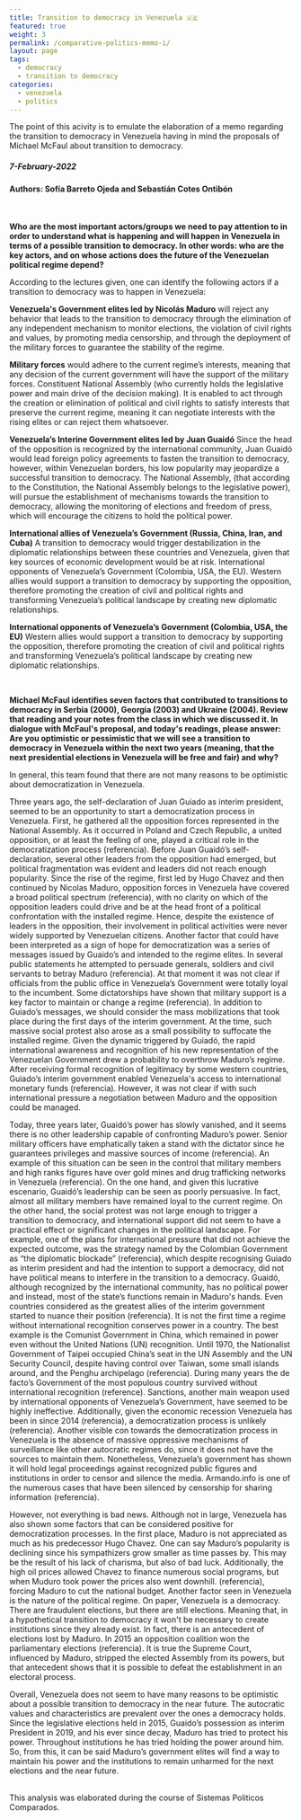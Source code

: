 ```yaml
---
title: Transition to democracy in Venezuela 🇻🇪
featured: true
weight: 3
permalink: /comparative-politics-memo-i/
layout: page
tags:
  - democracy
  - transition to democracy
categories:
  - venezuela
  - politics
---
```


The point of this acivity is to emulate the elaboration of a memo regarding the transition to democracy in Venezuela having in mind the proposals of Michael McFaul about transition to democracy.

##### 7-February-2022

#### Authors: Sofía Barreto Ojeda and Sebastián Cotes Ontibón

<br>

**Who are the most important actors/groups we need to pay attention to in order to understand what is happening and will happen in Venezuela in terms of a possible transition to democracy. In other words: who are the key actors, and on whose actions does the future of the Venezuelan political regime depend?**

According to the lectures given, one can identify the following actors if a transition to democracy was to happen in Venezuela:

**Venezuela's Government elites led by Nicolás Maduro** will reject any behavior that leads to the transition to democracy through the elimination of any independent mechanism to monitor elections, the violation of civil rights and values, by promoting media censorship, and through the deployment of the military forces to guarantee the stability of the regime.

**Military forces** would adhere to the current regime’s interests, meaning that any decision of the current government will have the support of the military forces.
Constituent National Assembly (who currently holds the legislative power and main drive of the decision making). It is enabled to act through the creation or elimination of political and civil rights to satisfy interests that preserve the current regime, meaning it can negotiate interests with the rising elites or can reject them whatsoever.

**Venezuela’s Interine Government elites led by Juan Guaidó** Since the head of the opposition is recognized by the international community, Juan Guaidó would lead foreign policy agreements to fasten the transition to democracy, however, within Venezuelan borders, his low popularity may jeopardize a successful transition to democracy.
The National Assembly, (that according to the Constitution, the National Assembly belongs to the legislative power), will pursue the establishment of mechanisms towards the transition to democracy, allowing the monitoring of elections and freedom of press, which will encourage the citizens to hold the political power.

**International allies of Venezuela’s Government (Russia, China, Iran, and Cuba)** A transition to democracy would trigger destabilization in the diplomatic relationships between these countries and Venezuela, given that key sources of economic development would be at risk.
International opponents of Venezuela’s Government (Colombia, USA, the EU). Western allies would support a transition to democracy by supporting the opposition, therefore promoting the creation of civil and political rights and transforming Venezuela’s political landscape by creating new diplomatic relationships.

**International opponents of Venezuela’s Government (Colombia, USA, the EU)** Western allies would support a transition to democracy by supporting the opposition, therefore promoting the creation of civil and political rights and transforming Venezuela’s political landscape by creating new diplomatic relationships.

<br>

**Michael McFaul identifies seven factors that contributed to transitions to democracy in Serbia (2000), Georgia (2003) and Ukraine (2004). Review that reading and your notes from the class in which we discussed it. In dialogue with McFaul's proposal, and today's readings, please answer: Are you optimistic or pessimistic that we will see a transition to democracy in Venezuela within the next two years (meaning, that the next presidential elections in Venezuela will be free and fair) and why?**

In general, this team found that there are not many reasons to be optimistic about democratization in Venezuela.

Three years ago, the self-declaration of Juan Guiado as interim president, seemed to be an opportunity to start a democratization process in Venezuela. First, he gathered all the opposition forces represented in the National Assembly. As it occurred in Poland and Czech Republic, a united opposition, or at least the feeling of one, played a critical role in the democratization process (referencia). Before Juan Guaidó’s self-declaration, several other leaders from the opposition had emerged, but political fragmentation was evident and leaders did not reach enough popularity. Since the rise of the regime, first led by Hugo Chavez and then continued by Nicolas Maduro, opposition forces in Venezuela have covered a broad political spectrum (referencia), with no clarity on which of the opposition leaders could drive and be at the head front of a political confrontation with the installed regime. Hence, despite the existence of leaders in the opposition, their involvement in political activities were never widely supported by Venezuelan citizens. Another factor that could have been interpreted as a sign of hope for democratization was a series of messages issued by Guaido’s and intended to the regime elites. In several public statements he attempted to persuade generals, soldiers and civil servants to betray Maduro (referencia). At that moment it was not clear if officials from the public office in Venezuela’s Government were totally loyal to the incumbent. Some dictatorships have shown that military support is a key factor to maintain or change a regime (referencia). In addition to Guiado’s messages, we should consider the mass mobilizations that took place during the first days of the interim government. At the time, such massive social protest also arose as a small possibility to suffocate the installed regime. Given the dynamic triggered by Guiadó, the rapid international awareness and recognition of his new representation of the Venezuelan Government drew a probability to overthrow Maduro’s regime. After receiving formal recognition of legitimacy by some western countries, Guiado’s interim government enabled Venezuela's access to international monetary funds (referencia). However, it was not clear if with such international pressure a negotiation between Maduro and the opposition could be managed.

Today, three years later, Guaidó’s power has slowly vanished, and it seems there is no other leadership capable of confronting Maduro’s power. Senior military officers have emphatically taken a stand with the dictator since he guarantees privileges and massive sources of income (referencia). An example of this situation can be seen in the control that military members and high ranks figures have over gold mines and drug trafficking networks in Venezuela (referencia). On the one hand, and given this lucrative escenario, Guaidó’s leadership can be seen as poorly persuasive. In fact, almost all military members have remained loyal to the current regime. On the other hand, the social protest was not large enough to trigger a transition to democracy, and international support did not seem to have a practical effect or significant changes in the political landscape. For example, one of the plans for international pressure that did not achieve the expected outcome, was the strategy named by the Colombian Government as “the diplomatic blockade” (referencia), which despite recognising Guiado as interim president and had the intention to support a democracy, did not have political means to interfere in the transition to a democracy. Guaidó, although recognized by the international community, has no political power and instead, most of the state’s functions remain in Maduro's hands. Even countries considered as the greatest allies of the interim government started to nuance their position (referencia). It is not the first time a regime without international recognition conserves power in a country. The best example is the Comunist Government in China, which remained in power even without the United Nations (UN) recognition. Until 1970, the Nationalist Government of Taipei occupied China’s seat in the UN Assembly and the UN Security Council, despite having control over Taiwan, some small islands around, and the Penghu archipelago (referencia). During many years the de facto’s Government of the most populous country survived without international recognition (reference). Sanctions, another main weapon used by international opponents of Venezuela’s Government, have seemed to be highly ineffective. Additionally, given the economic recession Venezuela has been in since 2014 (referencia), a democratization process is unlikely (referencia). Another visible con towards the democratization process in Venezuela is the absence of massive oppressive mechanisms of surveillance like other autocratic regimes do, since it does not have the sources to maintain them. Nonetheless, Venezuela’s government has shown it will hold legal proceedings against recognized public figures and institutions in order to censor and silence the media. Armando.info is one of the numerous cases that have been silenced by censorship for sharing information (referencia).

However, not everything is bad news. Although not in large, Venezuela has also shown some factors that can be considered positive for democratization processes. In the first place, Maduro is not appreciated as much as his predecessor Hugo Chavez. One can say Maduro’s popularity is declining since his sympathizers grow smaller as time passes by. This may be the result of his lack of charisma, but also of bad luck. Additionally, the high oil prices allowed Chavez to finance numerous social programs, but when Muduro took power the prices also went downhill. (referencia), forcing Maduro to cut the national budget. Another factor seen in Venezuela is the nature of the political regime. On paper, Venezuela is a democracy. There are fraudulent elections, but there are still elections. Meaning that, in a hypothetical transition to democracy it won't be necessary to create institutions since they already exist. In fact, there is an antecedent of elections lost by Maduro. In 2015 an opposition coalition won the parliamentary elections (referencia). It is true the Supreme Court, influenced by Maduro, stripped the elected Assembly from its powers, but that antecedent shows that it is possible to defeat the establishment in an electoral process.

Overall, Venezuela does not seem to have many reasons to be optimistic about a possible transition to democracy in the near future. The autocratic values and characteristics are prevalent over the ones a democracy holds. Since the legislative elections held in 2015, Guaido’s possession as interim President in 2019, and his ever since decay, Maduro has tried to protect his power. Throughout institutions he has tried holding the power around him. So, from this, it can be said Maduro’s government elites will find a way to maintain his power and the institutions to remain unharmed for the next elections and the near future.

<br>
This analysis was elaborated during the course of Sistemas Politicos Comparados. 
<br>
